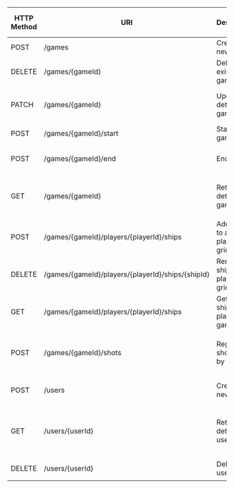 | HTTP Method | URI                                      | Description                                              | Query Params                          | Request Body                                  | Response Body                                                                                               | HTTP Response Code |
|-------------|------------------------------------------|----------------------------------------------------------|---------------------------------------|-----------------------------------------------|------------------------------------------------------------------------------------------------------------|--------------------|
| POST        | /games                                   | Create a new game                                        | -                                     | `{ "playerIds": ["string"] }`              | `{ "gameId": "string" }`                                                                                 | 201                |
| DELETE      | /games/{gameId}                         | Delete an existing game                                  | -                                     | -                                             | `{ "message": "Game deleted successfully" }`                                                           | 200                |
| PATCH       | /games/{gameId}                         | Update details of a game                                 | -                                     | `{ "key": "value" }`                          | `{ "gameId": "string", "updatedFields": { "key": "value" } }`                                      | 200                |
| POST        | /games/{gameId}/start                   | Start a game                                             | -                                     | -                                             | `{ "message": "Game started" }`                                                                        | 200                |
| POST        | /games/{gameId}/end                     | End a game                                               | -                                     | -                                             | `{ "winner": "playerId", "message": "Game ended" }`                                                | 200                |
| GET         | /games/{gameId}                         | Retrieve all details of a game                          | -                                     | -                                             | `{ "gameDetails": { "players": [...], "ships": [...], "shots": [...], "winner": "playerId" } }`             | 200                |
| POST        | /games/{gameId}/players/{playerId}/ships| Add a ship to a player's grid                           | -                                     | `{ "shipType": "string", "coordinates": [...] }` | `{ "message": "Ship added", "shipId": "string" }`                                                 | 201                |
| DELETE      | /games/{gameId}/players/{playerId}/ships/{shipId}| Remove a ship from a player's grid             | -                                     | -                                             | `{ "message": "Ship removed" }`                                                                         | 200                |
| GET         | /games/{gameId}/players/{playerId}/ships| Get all ships of a player in a game                     | -                                     | -                                             | `{ "ships": [{ "shipType": "string", "coordinates": [...] }] }`                                     | 200                |
| POST        | /games/{gameId}/shots                   | Register a shot fired by a player                       | -                                     | `{ "shooter": "playerId", "target": "playerId", "coordinate": "string" }` | `{ "hit": true/false, "message": "Shot registered" }`                                               | 200                |
| POST        | /users                                  | Create a new user                                        | -                                     | `{ "username": "string", "email": "string" }` | `{ "userId": "string" }`                                                                                 | 201                |
| GET         | /users/{userId}                         | Retrieve details of a user                              | -                                     | -                                             | `{ "user": { "username": "string", "email": "string", "gamesPlayed": [...] } }`                    | 200                |
| DELETE      | /users/{userId}                         | Delete a user                                            | -                                     | -                                             | `{ "message": "User deleted successfully" }`                                                           | 200                |
